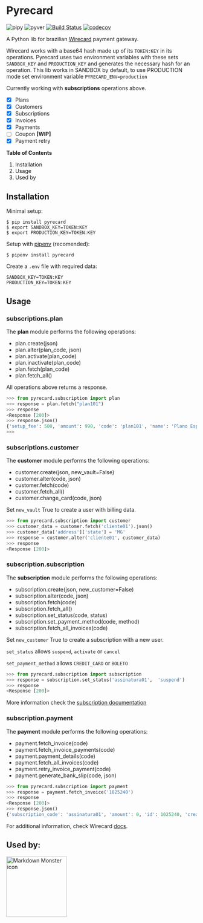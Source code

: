 # Pyrecard

![pipy](https://img.shields.io/pypi/v/pyrecard)
![pyver](https://img.shields.io/badge/python-3.6%2B-blue)
[![Build Status](https://travis-ci.com/DiegoMagg/pyrecard.svg?token=tABSMskBskhEHyyfYxzM&branch=master)](https://github.com/DiegoMagg/pyrecard)
[![codecov](https://codecov.io/gh/DiegoMagg/pyrecard/branch/master/graph/badge.svg?token=RT3ZXODSAH)](https://codecov.io/gh/DiegoMagg/pyrecard)

A Python lib for brazilian [Wirecard](https://wirecard.com.br/) payment gateway.

Wirecard works with a base64 hash made up of its `TOKEN:KEY` in its operations. Pyrecard uses two environment variables with these sets `SANDBOX_KEY` and `PRODUCTION_KEY` and generates the necessary hash for an operation. This lib works in SANDBOX by default, to use PRODUCTION mode set environment variable `PYRECARD_ENV=production`

Currently working with **subscriptions** operations above.

- [x] Plans
- [x] Customers
- [x] Subscriptions
- [x] Invoices
- [x] Payments
- [ ] Coupon **[WIP]**
- [x] Payment retry

**Table of Contents**

1. Installation
2. Usage
3. Used by

## Installation

Minimal setup:

```shell
$ pip install pyrecard
$ export SANDBOX_KEY=TOKEN:KEY
$ export PRODUCTION_KEY=TOKEN:KEY
```

Setup with [pipenv](https://pipenv.pypa.io/en/latest/) (recomended):

```shell
$ pipenv install pyrecard
```

Create a `.env` file with required data:

    SANDBOX_KEY=TOKEN:KEY
    PRODUCTION_KEY=TOKEN:KEY

## Usage
### subscriptions.plan
The **plan** module performs the following operations:

- plan.create(json)
- plan.alter(plan_code, json)
- plan.activate(plan_code)
- plan.inactivate(plan_code)
- plan.fetch(plan_code)
- plan.fetch_all()

All operations above returns a response.

```python
>>> from pyrecard.subscription import plan
>>> response = plan.fetch("plan101")
>>> response
<Response [200]>
>>> response.json()
{'setup_fee': 500, 'amount': 990, 'code': 'plan101', 'name': 'Plano Especial', 'billing_cycles': 12, 'description': 'Descrição do PlanoEspecial', 'interval': {'unit': 'MONTH', 'length': 1}, 'creation_date': {'month': 1, 'hour': 0, 'year': 2016, 'day': 8, 'minute': 0, 'second':0}, 'payment_method': 'CREDIT_CARD', 'max_qty': 1, 'trial': {'hold_setup_fee': True, 'days': 30, 'enabled': True}, 'status': 'ACTIVE'}
>>>
```

### subscriptions.customer

The **customer** module performs the following operations:

- customer.create(json, new_vault=False)
- customer.alter(code, json)
- customer.fetch(code)
- customer.fetch_all()
- customer.change_card(code, json)

Set `new_vault` True to create a user with billing data.

```python
>>> from pyrecard.subscription import customer
>>> customer_data = customer.fetch('cliente01').json()
>>> customer_data['address']['state'] = 'MG'
>>> response = customer.alter('cliente01', customer_data)
>>> response
<Response [200]>
```

### subscription.subscription

The **subscription** module performs the following operations:

- subscription.create(json, new_customer=False)
- subscription.alter(code, json)
- subscription.fetch(code)
- subscription.fetch_all()
- subscription.set_status(code, status)
- subscription.set_payment_method(code, method)
- subscription.fetch_all_invoices(code)

Set `new_customer` True to create a subscription with a new user.

`set_status` allows `suspend`, `activate` or `cancel`

`set_payment_method` allows `CREDIT_CARD` or `BOLETO`

```python
>>> from pyrecard.subscription import subscription
>>> response = subscription.set_status('assinatura01',  'suspend')
>>> response
<Response [200]>
```

More information check the [subscription documentation](https://dev.wirecard.com.br/v1.5/reference#assinaturas)

### subscription.payment

The **payment** module performs the following operations:

- payment.fetch_invoice(code)
- payment.fetch_invoice_payments(code)
- payment.payment_details(code)
- payment.fetch_all_invoices(code)
- payment.retry_invoice_payment(code)
- payment.generate_bank_slip(code, json)

```python
>>> from pyrecard.subscription import payment
>>> response = payment.fetch_invoice('1025240')
>>> response
<Response [200]>
>>> response.json()
{'subscription_code': 'assinatura01', 'amount': 0, 'id': 1025240, 'creation_date': {'month': 1, 'hour': 14, 'year': 2016, 'day': 8, 'minute':28, 'second': 52}, 'occurrence': 1, 'plan': {'code': 'plan101', 'name': 'Plano Especial'}, 'items': [{'amount': 0, 'type': 'Período de trial'}, 'customer': {'code': 'cliente03', 'fullname': 'Nome Sobrenome', 'email': 'nome@exemplo.com.br'}, 'status': {'code': 3, 'description': 'Pago'}
```

For additional information, check Wirecard [docs](https://dev.wirecard.com.br/v1.5/reference "Wirecard signature docs").

## Used by:

<img src="https://mexase.esp.br/static/images/logo/logo.png"
alt="Markdown Monster icon" width=160
style="float: left; margin-right: 10px;"  />
